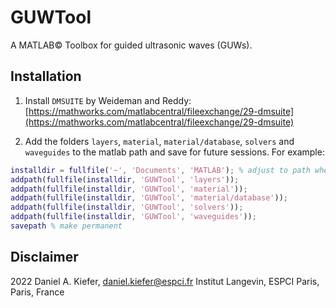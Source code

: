 # GUWTool

A MATLAB© Toolbox for guided ultrasonic waves (GUWs). 

## Installation 

1. Install `DMSUITE` by Weideman and Reddy:
   [https://mathworks.com/matlabcentral/fileexchange/29-dmsuite](https://mathworks.com/matlabcentral/fileexchange/29-dmsuite)
   
2. Add the folders `layers`, `material`, `material/database`, `solvers` and `waveguides` to the matlab path and save for future sessions.  For example:

  ```matlab
  installdir = fullfile('~', 'Documents', 'MATLAB'); % adjust to path where you put GUWTool!
  addpath(fullfile(installdir, 'GUWTool', 'layers'));
  addpath(fullfile(installdir, 'GUWTool', 'material'));
  addpath(fullfile(installdir, 'GUWTool', 'material/database'));
  addpath(fullfile(installdir, 'GUWTool', 'solvers'));
  addpath(fullfile(installdir, 'GUWTool', 'waveguides'));
  savepath % make permanent
  ```

## Disclaimer 

2022 Daniel A. Kiefer, [daniel.kiefer@espci.fr](mailto:daniel.kiefer@espci.fr)
Institut Langevin, ESPCI Paris, Paris, France
